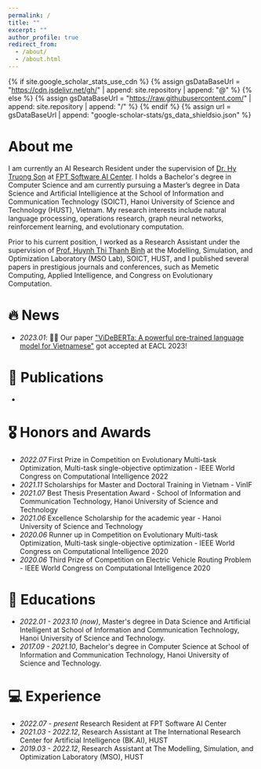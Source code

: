 ```yaml
---
permalink: /
title: ""
excerpt: ""
author_profile: true
redirect_from: 
  - /about/
  - /about.html
---
```


{% if site.google_scholar_stats_use_cdn %}
{% assign gsDataBaseUrl = "https://cdn.jsdelivr.net/gh/" | append: site.repository | append: "@" %}
{% else %}
{% assign gsDataBaseUrl = "https://raw.githubusercontent.com/" | append: site.repository | append: "/" %}
{% endif %}
{% assign url = gsDataBaseUrl | append: "google-scholar-stats/gs_data_shieldsio.json" %}

<span class='anchor' id='about-me'></span>

# About me

I am currently an AI Research Resident under the supervision of [Dr. Hy Truong Son](http://people.cs.uchicago.edu/~hytruongson/) at [FPT Software AI Center](https://www.fpt-aicenter.com/). I holds a Bachelor's degree in Computer Science and am currently pursuing a Master’s degree in Data Science and Artificial Intelligience at the School of Information and Communication Technology (SOICT), Hanoi University of Science and Technology (HUST), Vietnam. My research interests include natural language processing, operations research, graph neural networks, reinforcement learning, and evolutionary computation. 

Prior to his current position, I worked as a Research Assistant under the supervision of [Prof. Huynh Thi Thanh Binh](https://users.soict.hust.edu.vn/binhht/) at the Modelling, Simulation, and Optimization Laboratory (MSO Lab), SOICT, HUST, and I published several papers in prestigious journals and conferences, such as Memetic Computing, Applied Intelligence, and Congress on Evolutionary Computation.



# 🔥 News
- *2023.01*: 🎉🎉 Our paper ["ViDeBERTa: A powerful pre-trained language model for Vietnamese"](https://arxiv.org/pdf/2301.10439.pdf) got accepted at EACL 2023!

<!-- <details>
  <summary>Old news</summary>

  <div markdown="1">
  - *2022.10*:
  </div>

</details> -->

# 📝 Publications 

<!-- <div class='paper-box'><div class='paper-box-image'><div><div class="badge">Applied Intelligence</div></div></div>
<div class='paper-box-text' markdown="1">

[A greedy search based evolutionary algorithm for electric vehicle routing problem](https://link.springer.com/article/10.1007/s10489-022-03555-8)

Vu Quoc Hien, **Cong Dao Tran**, Huynh Thi Thanh Binh

</div>
</div> -->

- 

# 🎖 Honors and Awards
- *2022.07* First Prize in Competition on Evolutionary Multi-task Optimization, Multi-task single-objective optimization - IEEE World Congress on Computational Intelligence 2022
- *2021.11* Scholarships for Master and Doctoral Training in Vietnam - VinIF
- *2021.07* Best Thesis Presentation Award - School of Information and Communication Technology, Hanoi University of Science and Technology
- *2021.06* Excellence Scholarship for the academic year - Hanoi University of Science and Technology
- *2020.06* Runner up in Competition on Evolutionary Multi-task Optimization, Multi-task single-objective optimization - IEEE World Congress on Computational Intelligence 2020
- *2020.06* Third Prize of Competition on Electric Vehicle Routing Problem - IEEE World Congress on Computational Intelligence 2020


# 📖 Educations
- *2022.01 - 2023.10 (now)*, Master's degree in Data Science and Artificial Intelligent at School of Information and Communication Technology, Hanoi University of Science and Technology.
- *2017.09 - 2021.10*, Bachelor's degree in Computer Science at School of Information and Communication Technology, Hanoi University of Science and Technology. 

<!-- # 💬 Invited Talks
- *2021.06*, Lorem ipsum dolor sit amet, consectetur adipiscing elit. Vivamus ornare aliquet ipsum, ac tempus justo dapibus sit amet. 
- *2021.03*, Lorem ipsum dolor sit amet, consectetur adipiscing elit. Vivamus ornare aliquet ipsum, ac tempus justo dapibus sit amet.  \| [\[video\]](https://github.com/) -->

# 💻 Experience
- *2022.07 - present* Research Resident at FPT Software AI Center
- *2021.03 - 2022.12*, Research Assistant at The International Research Center for Artificial Intelligence (BK.AI), HUST
- *2019.03 - 2022.12*, Research Assistant at The Modelling, Simulation, and Optimization Laboratory (MSO), HUST